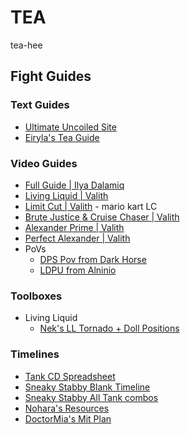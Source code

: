# TEA

tea-hee

## Fight Guides

### Text Guides

- [Ultimate Uncoiled Site](https://ultimateuncoiled.com/tea/)
- [Eiryla's Tea Guide](https://docs.google.com/document/d/1wKE4Hj7asv5PsJT4w4mL5chDRMTtgUbdPCsJWqGsuJk/edit)

### Video Guides

- [Full Guide | Ilya Dalamiq](https://www.youtube.com/watch?v=eowGglNPGw0)
- [Living Liquid | Valith](https://www.youtube.com/watch?v=dQjVEZZczH0)
- [Limit Cut | Valith](https://www.youtube.com/watch?v=07kmZPssRU4) - mario kart LC
- [Brute Justice & Cruise Chaser | Valith](https://www.youtube.com/watch?v=p_OsvW4WJgA)
- [Alexander Prime | Valith](https://www.youtube.com/watch?v=DstSkzUGMwc)
- [Perfect Alexander | Valith](https://www.youtube.com/watch?v=fiXZRgAOCHw)
- PoVs
  - [DPS Pov from Dark Horse](https://www.youtube.com/watch?v=IdCdtivIeNM&list=PLXE6DHfugIugN4EIC97y5n74-NMVI4ywy)
  - [LDPU from Alninio](https://youtube.com/playlist?list=PLiu2jxnYHL3jbuh2oFszqHGouI-nzCHCy)

### Toolboxes

- Living Liquid
  - [Nek's LL Tornado + Doll Positions](https://ff14.toolboxgaming.space/?id=75528635083751)

### Timelines

- [Tank CD Spreadsheet](https://docs.google.com/spreadsheets/d/1zB5NpvIR0J5uAybtYkqAn_gglnmYcSCo0b0mgSZagUg/edit)
- [Sneaky Stabby Blank Timeline](https://docs.google.com/spreadsheets/d/1xpH9Tawztg_ymvzO660lOppo0Q1x5iSKX3pWdUvclAo/edit)
- [Sneaky Stabby All Tank combos](https://docs.google.com/spreadsheets/d/1T8bJaCMec0QnqXExye3ZdWkGd30yXuURiNHjR6x-qr0/edit) 
- [Nohara's Resources](https://docs.google.com/spreadsheets/d/1HvYi3axWT997ROxuC0TErVCAOQmmgVRJAeSPMreMxiY/edit#gid=228807044)
- [DoctorMia's Mit Plan](https://docs.google.com/spreadsheets/d/1UHEu08kQjUj7mAZiTg_H7rNczFEtZPydMzRWFCv9BsU/edit#gid=917445177)